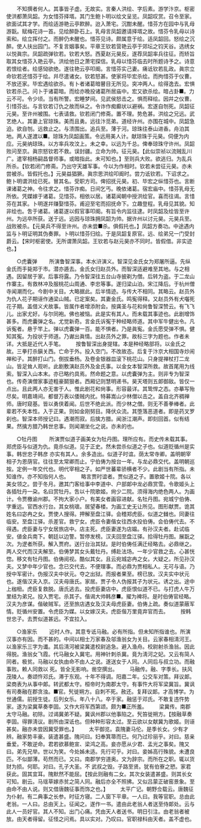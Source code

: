 <!-- { "loadSidebar": true } -->
　　不知撰者何人。其事皆子虚。无故实。言秦人洪绘、字后素。游学汴京。枢密使洪都萧凤韶。为女惜芬择壻。其门生鲍卜明以绘文呈览。凤韶叹赏。召令至家。欲面试其才学。而绘适游艳云亭飮醉。迨入萧宅。沉酣未醒。惜芬方在园中与乳母游翫。赋梅花诗一首。见绘醉卧石上。乳母言凤韶邀请择壻之故。惜芬令乳母以诗索和。绘立挥付之。而醉仍未醒也。惜芬见诗。颇属意于绘。适凤韶回。怒绘之沉醉。使人扶出园门。不复言姻事矣。平章王钦若营艳云亭于郊坛之钧天谷。选绣女以悦眞宗。凤韶疏弹钦若。钦若大怒。西夏赵元昊反。遂荐凤韶率兵往征。而矫旨取其女惜芬入艳云亭。洪绘他日之萧宅探信。乳母以惜芬临去时所题诗予之。诗意若恨绘者。绘感恸欲绝。遂往艳云亭叩阍。言惜芬实己妻。痛诋钦若乱政。眞宗立命钦若还惜芬于绘。幷尽遣诸女。钦若怒甚。使家将毕宏杀绘。而拘惜芬于仪曹。不放还家。毕宏遇绘欲杀。有卜者诸葛暗瞽目无所见。突冲两人。绘得逸去。宏惧钦若杀己。问卜于诸葛暗。而绘亦晚投诸葛所居庙中。宏又欲杀绘。暗占卦■。力云不可。令少顷。当有所警。宏睡梦间。见武侯怒击之。惧而释绘。因幷之仪曹。引惜芬出。与言钦若订仇之故而纵之。令诈作痴癫状以避祸。宏遂自刎死。凤韶征元昊。至许州被围。七表请救。钦若闭门修斋。置不理。势危甚。洪绘之兄远。武艺绝人。其妻上官琼珠。美而且勇。远往汴觅弟。道经许州。亦围在城中。凤韶急迫。欲自刎。远救止之。与溃围出。追兵至。薄于河。琼珠往泰山进香。舟泊其地。两人遂渡以■。琼珠为凤韶画策。令远用美人计。献琼珠于元昊。伺便为内应。元昊纳琼珠。以方率兵攻汶上。未之幸。以远为千总。俾奉琼珠守许州。凤韶败问至京。眞宗怒钦若不救。误封疆。立命为帅。征元昊。【此似崇祯以流贼乱川广。遣宰相杨嗣昌督师事。或暗指此。未可知也。】至则兵大败。欲逃归。为乱兵所杀。【钦若闭门修斋。乃出守天雄军事。今以为作相时。钦若未尝征元昊。亦未尝被杀。皆假托也。】元昊益猖獗。眞宗思洪绘叩阍时。尝力诋钦若。下诏求之。鲍卜明谓洪绘已死。冒其名。受职方司。俾招抚元昊。初、毕宏之纵惜芬也。言断课诸葛之神。令往求之。惜芬诈痴。日间乞丐。晚依诸葛。宿宏庙中。惜芬乳母无所依。凭媒嫁于诸葛。见惜芬。相依以居。诸葛闻朝中授洪绘官。喜而往谒。言惜芬在其家。卜明遂幷赚娶惜芬。甫迎至宅而招抚命下。立趣登程。乳母见其貌。知非绘也。吿于诸葛。诸葛遂以假官事叩阍。有旨令内监往逮。时凤韶及绘皆至许州。为远卒所获。送于远。远因与琼珠拥凤韶为帅。据许州以讨元昊。元昊兵至。战败被杀。【元昊兵不得至许州。亦未尝■杀。俱假托也。】凤韶方奏功。中途遇内监与卜明证明其伪奏罪。卜明以惜芬归绘。于是凤韶复原官。远、绘弟兄一门受封爵云。【宋时枢密使。无所谓萧凤韶。王钦若与赵元昊亦不同时。皆假借。非实迹也。】 

　　○虎囊弹 
　　所演鲁智深事。本水浒演义。智深见金氏女为郑屠所逼。先纵金氏而手毙郑于市。潜亦遁去。金氏女归赵员外。而智深适避难至其地。与之相遇。因留居于家。后事将露。乃令智深往五台山寺披剃为僧。后转为盗。于二龙山作寨主。有救林冲及服桃花山周通、李忠等事。遂归梁山泊。宋江降后。于杭州僧寺闻潮而化。今剧中关目。大略据此。后半情迹。与传大不相同。其略云。赵员外为仇人花子期诬作通梁山贼。已定案矣。其妻金氏。鸣寃得释。又赵员外有犬囓死花子期。盖借义犬故事。皆属作者增添附会。按龚圣与花和尙鲁智深赞云。有飞飞儿。出家尤好。与尔同袍。佛也被恼。此是实有其人。而未载其事迹也。此剧增饰甚多。而虎囊弹之名。尤觉新奇。言金氏诉寃于种经略师道。其中军牛健出令。凡诉寃者。悬于竿上。弹以虎囊弹一百。能不惧者。乃是眞寃。金氏愿受弹不惧。健知其寃。为投状于师道。乃谳出眞情。出赵员外之罪。故标三字为题也。作者未详。大抵是近代人手笔。 
　　按鲁智深出身提辖。本是种经略部将。以金氏之故。三拳打杀鎭关西。亡命于外。投入空门。不改故态。后复于汴京大相国寺炒闹禅和子。其醉打山门。倒拔垂杨。及卷金银器皿滚下桃花山。只身提禅杖打二龙山。皆足耸人观听。此剧敷演赵员外及金氏事。以金女本智深所救。故首尾用为线索。智深入山本末。亦已略约具焉。然命题之意。以虎囊弹为主。则非专为智深也。传奇演僧家事迹粗豪鬬狠者。西厢记则慧明递书。昊天塔则五郞御敌。皆仅一点出。且此两人亦无害于人。惟此剧花和尙事。形容最详。其鸷悍之态。亦摹写殆尽矣。明嘉靖间。都督万表以倭贼内扰。特募嵩山少林僧以击之。盖自北齐稠禅师。唐时窥基。皆以勇侠着闻。后世不绝此派。而少林之僧。则无不善拳棒者。此辈若不失本性。入于正果。则如金刚努目。降伏众流。其堕落恶道者。即是药叉罗刹也。智深本师授记曰。遇潮而寂。后擒方腊。闻浙江潮声。即刻回首。似有结果。然擒方腊乃韩世忠事。则闻潮坐化之说。亦未的也。 

　　○牡丹图 
　　所演贾似道子画美女为牡丹图。理所应有。而史传未载其事。郑虎臣与似道为仇。竟杀似道。见于正史。然未尝杀似道之子也。似道贬循州是实事。韩世忠子韩彦 亦实有其人。余多造出。似道子时谊。荫太常寺卿。盖明朝宰相子为恩荫官。往往至太常卿而止。宁伯俦为按台一年。与龙必鼎交代。盖明朝巡按。定例一年交代也。明代宰相之子。如严世蕃辈骄横者不少。此剧当有所指。未知谁作。亦不知指何人也。 
　　略言贾时谊者。贾似道之子。置歌姬十院。各以美女领之。尝于冬月。邀其门客给事中李道中、户部郞中龙必鼎赏雪。令歌姬头上各插牡丹一朶。名曰赏牡丹。吿以十院歌姬。尙少二院。须得海内绝色两人。为画计。令贾檄谕州郡。不拘大家小户。有美女者画容进献。名牡丹图。宛城宁伯俦、字重远。官西水行台。其女桃瓌。居望春楼。为画工史无让所见。图形献贾。诡其姓名曰宓冉之女。贾使人搜得。押解至盘江驿。会稽郑虎臣。似道之雠也。同妻往临安。至盘江驿。杀差官。救宁女。虎臣令妻偕女往西水投伯俦。会伯俦代去。不得遇。虎臣妻与宁女居旅店中。店主死。虎臣妻遂为店媪。有孙汉夫者。赴试临安。値金兵南下。朝廷以边警。暂停发榜。汉夫回至盘江驿。拾得牡丹图。展翫之次。为逻者所获。解入贾府。送行台治其狱。是时伯俦任满迁经略去。必鼎继之。两人交代而汉夫解至。伯俦梦其女头戴牡丹。缚赴法场。一年少官救之去。心甚恍惚。移文有牡丹图。伯俦阅视。酷似其女。且云宛城宓冉之女。大疑之。所见孙汉夫。又梦中年少官也。念已交代去。不便理事。而必鼎为贾相私人。无可与语。乃授中军密计。伪报汉夫中状元。夺之出狱。而报者果至。榜已放。汉夫实中状元也。遂偕汉夫入京。汉夫母唐氏。家居。贾子令人伪报其子为状元。诱之出。途中上枷杻。虎臣复救脱。唐氏逃去。投虎臣妻店中。虎臣恨似道不已。与打虎人牛万里结为弟兄。投入贾宅。杀其子。偕谒大帅韩彦■。擢为裨将。是时伯俦官经略。汉夫为彦谋。偕破贼军。还至旅店遇女及汉夫母虎臣妻。伯俦上疏。奏似道蒙蔽军情。贬循州安置。令虎臣为媒。以女嫁汉夫。虎臣偕万里竟弃官而去。 
　　按韩世忠子。去贾似道甚远。不宜拉入。 

　　○渔家乐 
　　近时人作。其意专诋马融。必有所指。但未知所指谁也。所演汉事亦有因。而不甚的。中间以相士万家春及邬渔翁女为关目。云家春相淸河王。以渔家乐三字为谶。其后淸河被梁冀遣校尉追急。避入渔舟。校尉射杀渔翁。因此得脱。渔翁女飞霞。代马融女入冀宅。用神针刺杀冀。竟为淸河之妃。又云有简人同者。极贫。马融以女执由命不由人之说。遂送女于人同。人同后与叔立功。而融事败。赖人同救以 死。皆全无影响。凿空撰出。 
　　马融传。融、字季长。扶风茂陵人。奏颂忤邓氏。滞于东观。十年不得调。阳嘉二年。公交车对策。拜议郞。梁商表为从事中郞。转武都太守。桓帝时为南郡太守。有事忤大将军梁冀旨。冀讽有司奏融在郡贪浊。■官。髠徙朔方。自刺不死。赦还。复拜议郞。才高博学。为世通儒。前授生徒。后列女乐。年八十八。卒于家。融惩于邓氏。不敢复违忤势家。遂为梁冀草奏李固。又作大将军西第颂。颇为■正所羞。 
　　梁冀传。南郡太守马融。初除。过谒冀弟不疑。冀讽州郡以他事陷之。髠笞徙朔方。【按融草奏李固。得罪淸议。剧所由深诋也。但种种形容太过。至云欲以女献冀为歌姬。则诬甚矣。融亦未尝因冀受罪也。】 
　　太平御览。袁隗妻马伦。是季长女。少有才辨。融家势丰豪。装遣甚盛。隗问曰。妇奉箕箒而已。何乃过珍丽乎。对曰。慈亲垂爱。不敢逆命。君若欲慕鲍宣、梁鸿之高。妾亦愿从少君、孟光之事矣。隗又曰。弟先兄举。世以为笑。今处姊未适。先行可乎。对曰。妾姊高行殊貌。未遭良匹。不似鄙薄。苟然而已。又曰。南郡学穷道奥。文为辞宗。而所在之职。辄以货财为损。何耶。对曰。孔子大圣。不 武叔之毁。子路至贤。犹有伯寮之愬。家君获此。固其宜耳。隗默然不能屈。【按此则融有二女。其次女装遣甚盛。则其长女可知。剧云。马瑶草嫁赤贫之简人同。融后亦全不照拂。又似吕蒙正破窑景象。至由命不由人说。则又借唐魏征事而饰之也。】 
　　太平广记。朝野佥载云。唐魏征为仆射。有二典事之长参。时征方寝。二人窗下平章。一人曰。我等官职。总由此老翁。一人曰。总由天上。征闻之。遂作一书。遣由此老翁人者送至侍郞处。云与此人一员好官。其人不知。出门心痛。凭由天人者送书。明日引注。由老翁者被放。由天者得留。征怪之问焉。具以实对。乃叹曰。官职禄科由天者。盖不虚也。 
